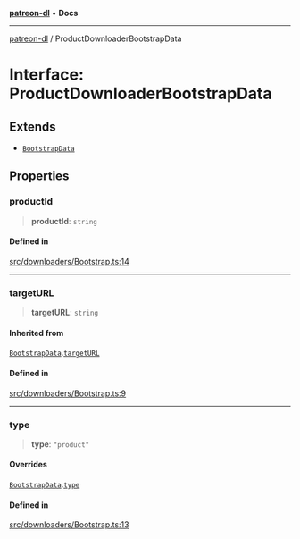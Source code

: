 [**patreon-dl**](../README.md) • **Docs**

***

[patreon-dl](../README.md) / ProductDownloaderBootstrapData

# Interface: ProductDownloaderBootstrapData

## Extends

- [`BootstrapData`](BootstrapData.md)

## Properties

### productId

> **productId**: `string`

#### Defined in

[src/downloaders/Bootstrap.ts:14](https://github.com/patrickkfkan/patreon-dl/blob/7168e7165dfd3021aec234ee0e8458b1a8040c70/src/downloaders/Bootstrap.ts#L14)

***

### targetURL

> **targetURL**: `string`

#### Inherited from

[`BootstrapData`](BootstrapData.md).[`targetURL`](BootstrapData.md#targeturl)

#### Defined in

[src/downloaders/Bootstrap.ts:9](https://github.com/patrickkfkan/patreon-dl/blob/7168e7165dfd3021aec234ee0e8458b1a8040c70/src/downloaders/Bootstrap.ts#L9)

***

### type

> **type**: `"product"`

#### Overrides

[`BootstrapData`](BootstrapData.md).[`type`](BootstrapData.md#type)

#### Defined in

[src/downloaders/Bootstrap.ts:13](https://github.com/patrickkfkan/patreon-dl/blob/7168e7165dfd3021aec234ee0e8458b1a8040c70/src/downloaders/Bootstrap.ts#L13)
